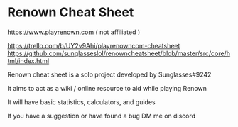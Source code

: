 # Renown Cheat Sheet
https://www.playrenown.com ( not affiliated )

https://trello.com/b/UY2v9Ahi/playrenowncom-cheatsheet
https://github.com/sunglasseslol/renowncheatsheet/blob/master/src/core/html/index.html

Renown cheat sheet is a solo project developed by Sunglasses#9242

It aims to act as a wiki / online resource to aid while playing Renown

It will have basic statistics, calculators, and guides

If you have a suggestion or have found a bug DM me on discord
